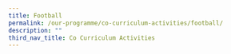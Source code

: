 ```yaml
---
title: Football
permalink: /our-programme/co-curriculum-activities/football/
description: ""
third_nav_title: Co Curriculum Activities
---
```


